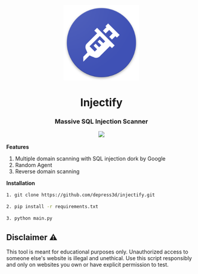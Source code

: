 <p align="center">
  <a href="https://cyb3r.team">
    <img src="https://raw.githubusercontent.com/depress3d/injectify/main/assets/injectify.png" width="200">
  </a>
</p>
<h1 align="center">Injectify</h1>
<h3 align="center">Massive SQL Injection Scanner</h3>
<div align="center">
<img src="https://forthebadge.com/images/badges/made-with-python.svg" >
</div>

**Features**  
1. Multiple domain scanning with SQL injection dork by Google
2. Random Agent
3. Reverse domain scanning

**Installation**
```bash
1. git clone https://github.com/depress3d/injectify.git
```
```bash
2. pip install -r requirements.txt
```
```bash
3. python main.py
```

## Disclaimer ⚠️

This tool is meant for educational purposes only. Unauthorized access to someone else's website is illegal and unethical. Use this script responsibly and only on websites you own or have explicit permission to test.
